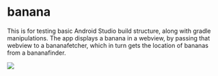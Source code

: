 # banana

This is for testing basic Android Studio build structure, along with gradle manipulations.
The app displays a banana in a webview, by passing that webview to a bananafetcher, which in turn gets the location of bananas from a bananafinder.

<img src="http://i.imgur.com/PXRuxmf.gif">

